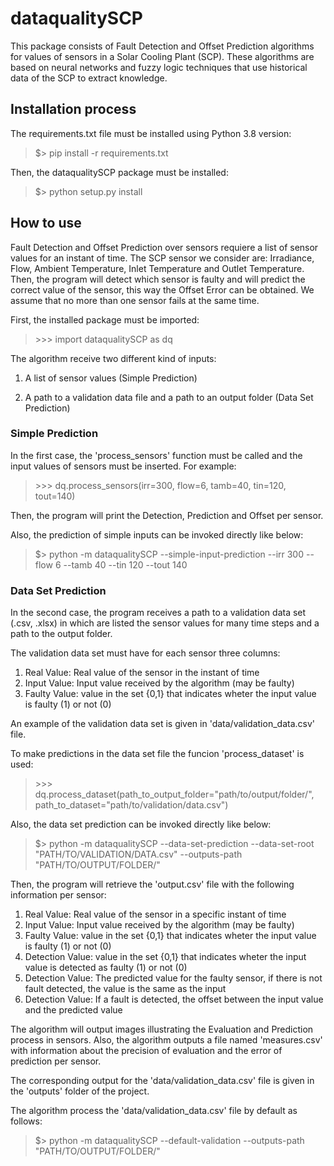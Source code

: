 # dataqualitySCP

This package consists of Fault Detection and Offset Prediction algorithms for values of sensors in a Solar Cooling Plant (SCP). These algorithms are based on neural networks and fuzzy logic techniques that use historical data of the SCP to extract knowledge.


## Installation process

The requirements.txt file must be installed using Python 3.8 version:

>$\> pip install -r requirements.txt

Then, the dataqualitySCP package must be installed: 

>$\> python setup.py install

## How to use

Fault Detection and Offset Prediction over sensors requiere a list of sensor values for an instant of time. The SCP sensor we consider are: Irradiance, Flow, Ambient Temperature, Inlet Temperature and Outlet Temperature. Then, the program will detect which sensor is faulty and will predict the correct value of the sensor, this way the Offset Error can be obtained. We assume that no more than one sensor fails at the same time.         

First, the installed package must be imported:

> \>\>\> import dataqualitySCP as dq

The algorithm receive two different kind of inputs:

1. A list of sensor values (Simple Prediction)

2. A path to a validation data file and a path to an output folder (Data Set Prediction)

### Simple Prediction

In the first case, the 'process_sensors' function must be called and the input values of sensors must be inserted. For example:

> \>\>\> dq.process_sensors(irr=300, flow=6, tamb=40, tin=120, tout=140)

Then, the program will print the Detection, Prediction and Offset per sensor.

Also, the prediction of simple inputs can be invoked directly like below:

>$\> python -m dataqualitySCP --simple-input-prediction --irr 300 --flow 6 --tamb 40 --tin 120 --tout 140 

### Data Set Prediction

In the second case, the program receives a path to a validation data set (.csv, .xlsx) in which are listed the sensor values for many time steps and a path to the output folder.

The validation data set must have for each sensor three columns: 

1. Real Value: Real value of the sensor in the instant of time 	
2. Input Value: Input value received by the algorithm (may be faulty)
3. Faulty Value: value in the set {0,1} that indicates wheter the input value is faulty (1) or not (0)

An example of the validation data set is given in 'data/validation_data.csv' file. 

To make predictions in the data set file the funcion 'process_dataset' is used:

> \>\>\> dq.process_dataset(path_to_output_folder="path/to/output/folder/", path_to_dataset="path/to/validation/data.csv")

Also, the data set prediction can be invoked directly like below:

>$\> python -m dataqualitySCP --data-set-prediction --data-set-root "PATH/TO/VALIDATION/DATA.csv" --outputs-path "PATH/TO/OUTPUT/FOLDER/"

Then, the program will retrieve the 'output.csv' file with the following information per sensor:

1. Real Value: Real value of the sensor in a specific instant of time 	
2. Input Value: Input value received by the algorithm (may be faulty)
3. Faulty Value: value in the set {0,1} that indicates wheter the input value is faulty (1) or not (0)
4. Detection Value: value in the set {0,1} that indicates wheter the input value is detected as faulty (1) or not (0)
5. Detection Value: The predicted value for the faulty sensor, if there is not fault detected, the value is the same as the input 
6. Detection Value: If a fault is detected, the offset between the input value and the predicted value

The algorithm will output images illustrating the Evaluation and Prediction process in sensors. Also, the algorithm outputs a file named 'measures.csv' with information about the precision of evaluation and the error of prediction per sensor. 

The corresponding output for the 'data/validation_data.csv' file is given in the 'outputs' folder of the project.

The algorithm process the 'data/validation_data.csv' file by default as follows:

>$\> python -m dataqualitySCP --default-validation --outputs-path "PATH/TO/OUTPUT/FOLDER/"
